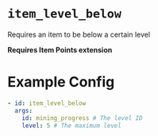 # `item_level_below`

Requires an item to be below a certain level

**Requires Item Points extension**

# Example Config
```yaml
- id: item_level_below
  args:
    id: mining_progress # The level ID
    level: 5 # The maximum level
```
